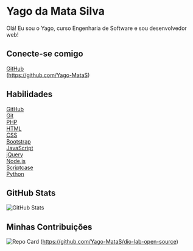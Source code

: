 # Yago da Mata Silva
Olá! Eu sou o Yago, curso Engenharia de Software e sou desenvolvedor web!

## Conecte-se comigo
[GitHub](https://img.shields.io/badge/GitHub-ec631a?style=for-the-badge&logo=github&logoColor=fff)  
(https://github.com/Yago-MataS)

## Habilidades
[GitHub](https://img.shields.io/badge/GitHub-ec631a?style=for-the-badge&logo=github&logoColor=fff)  
[Git](https://img.shields.io/badge/Git-ec631a?style=for-the-badge&logo=git&logoColor=fff&logoWidth=40)  
[PHP](https://img.shields.io/badge/PHP-ec631a?style=for-the-badge&logo=php&logoColor=fff)  
[HTML](https://img.shields.io/badge/HTML-ec631a?style=for-the-badge&logo=html5&logoColor=fff)  
[CSS](https://img.shields.io/badge/CSS-ec631a?style=for-the-badge&logo=css3&logoColor=fff)  
[Bootstrap](https://img.shields.io/badge/Bootstrap-ec631a?style=for-the-badge&logo=bootstrap&logoColor=fff)  
[JavaScript](https://img.shields.io/badge/JavaScript-ec631a?style=for-the-badge&logo=javascript&logoColor=fff)  
[jQuery](https://img.shields.io/badge/jQuery-ec631a?style=for-the-badge&logo=jquery&logoColor=fff)  
[Node.js](https://img.shields.io/badge/Node.js-ec631a?style=for-the-badge&logo=node.js&logoColor=fff)  
[Scriptcase](https://img.shields.io/badge/Scriptcase-ec631a?style=for-the-badge&logo=scriptcase&logoColor=fff)  
[Python](https://img.shields.io/badge/Python-ec631a?style=for-the-badge&logo=python&logoColor=fff)  

## GitHub Stats
![GitHub Stats](https://github-readme-stats.vercel.app/api?username=Yago-MataS&theme=transparent&bg_color=000000&border_color=fff&show_icons=true&icon_color=ffffff&title_color=fff&text_color=fff&hide_title=true&hide=stars)

## Minhas Contribuições
![Repo Card](https://github-readme-stats.vercel.app/api/pin/?username=Yago-MataS&repo=dio-lab-open-source&bg_color=000000&border_color=fff&show_icons=true&icon_color=ffffff&title_color=fff&text_color=fff)
(https://github.com/Yago-MataS/dio-lab-open-source)
